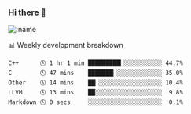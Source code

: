 ### Hi there 👋

<!--
**lv2020/lv2020** is a ✨ _special_ ✨ repository because its `README.md` (this file) appears on your GitHub profile.

Here are some ideas to get you started:

- 🔭 I’m currently working on ...
- 🌱 I’m currently learning ...
- 👯 I’m looking to collaborate on ...
- 🤔 I’m looking for help with ...
- 💬 Ask me about ...
- 📫 How to reach me: ...
- 😄 Pronouns: ...
- ⚡ Fun fact: ...
-->
![:name](https://count.getloli.com/get/@:lv2020)
 <!-- waka-box start -->
📊 Weekly development breakdown
```text
C++      🕓 1 hr 1 min █████████▍░░░░░░░░░░░ 44.7%
C        🕓 47 mins    ███████▎░░░░░░░░░░░░░ 35.0%
Other    🕓 14 mins    ██▏░░░░░░░░░░░░░░░░░░ 10.4%
LLVM     🕓 13 mins    ██░░░░░░░░░░░░░░░░░░░  9.8%
Markdown 🕓 0 secs     ░░░░░░░░░░░░░░░░░░░░░  0.1%
```
<!-- Powered by https://github.com/YouEclipse/waka-box-go . -->
<!-- waka-box end -->
